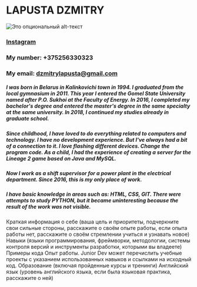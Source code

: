 # LAPUSTA DZMITRY
![Это опциональный alt-текст](https://sun9-19.userapi.com/impg/c857636/v857636349/155f00/tw8BAj3L-Y0.jpg?size=2048x1441&quality=96&sign=885614779d20437dc0b606fe3dc330ce&type=album)
### [Instagram](https://www.instagram.com/dmitrylapusta/) 
### My number: +375256330323 
### My email: dzmitrylapusta@gmail.com
##### I was born in Belarus in Kalinkovichi town in 1994. I graduated from the local gymnasium in 2011. This year I entered the Gomel State University named after P.O. Sukhoi at the Faculty of Energy. In 2016, I completed my bachelor's degree and entered the master's degree in the same specialty at the same university. In 2018, I continued my studies already in graduate school.
##### Since childhood, I have loved to do everything related to computers and technology. I have no development experience. But I've always had a bit of a connection to it. I love flashing different devices. Change the program code. As a child, I had the experience of creating a server for the Lineage 2 game based on Java and MySQL.
##### Now I work as a shift supervisor for a power plant in the electrical department. Since 2016, this is my only place of work.
##### I have basic knowledge in areas such as: HTML, CSS, GIT. There were attempts to study PYTHON, but it became uninteresting because the result of the work was not visible.
Краткая информация о себе (ваша цель и приоритеты, подчеркните свои сильные стороны, расскажите о своём опыте работы, если опыта работы нет, расскажите о своём стремлении учиться и узнавать новое)
Навыки (языки программирования, фреймворки, методологии, системы контроля версий и инструменты разработки, которыми вы владеете)
Примеры кода
Опыт работы. Junior Dev может перечислить учебные проекты с указанием использованных навыков и ссылками на исходный код.
Образование (включая пройденные курсы и тренинги)
Английский язык (уровень английского языка, если была языковая практика, расскажите о ней)